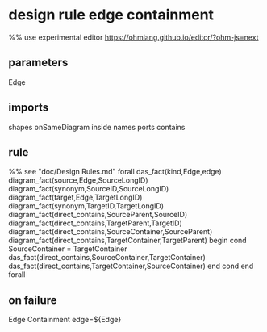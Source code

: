 # design rule edge containment
%% use experimental editor https://ohmlang.github.io/editor/?ohm-js=next
## parameters
  Edge
## imports
  shapes onSameDiagram inside names ports contains
## rule
  %% see "doc/Design Rules.md"
  forall das_fact(kind,Edge,edge)
    diagram_fact(source,Edge,SourceLongID)
    diagram_fact(synonym,SourceID,SourceLongID)
    diagram_fact(target,Edge,TargetLongID)
    diagram_fact(synonym,TargetID,TargetLongID)
	diagram_fact(direct_contains,SourceParent,SourceID)
    diagram_fact(direct_contains,TargetParent,TargetID)
    diagram_fact(direct_contains,SourceContainer,SourceParent)
    diagram_fact(direct_contains,TargetContainer,TargetParent)
    begin cond
      SourceContainer = TargetContainer
      das_fact(direct_contains,SourceContainer,TargetContainer)
      das_fact(direct_contains,TargetContainer,SourceContainer)
    end cond
  end forall
## on failure
Edge Containment edge=${Edge}


	
